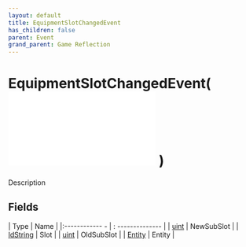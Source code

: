 ```yaml
---
layout: default
title: EquipmentSlotChangedEvent
has_children: false
parent: Event
grand_parent: Game Reflection
---
```

# EquipmentSlotChangedEvent( ![ EntityEventBase ](game-reflection/events/entity_event_base.md) )
Description 

## Fields
| Type | Name |
|:------------ - | : -------------- |
| [uint](game-reflection/components/uint.md) | NewSubSlot |
| [IdString](game-reflection/components/id_string.md) | Slot |
| [uint](game-reflection/components/uint.md) | OldSubSlot |
| [Entity](game-reflection/classes/entity.md) | Entity |
